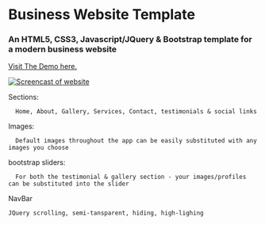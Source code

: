 # Business Website Template

### An HTML5, CSS3, Javascript/JQuery &amp; Bootstrap template for a modern business website

[Visit The Demo here.](http://business-website-template.herokuapp.com/index.html/)


[![Screencast of website](https://youtu.be/G5oYp2Tv0sU)](https://youtu.be/G5oYp2Tv0sU)



Sections:
```
  Home, About, Gallery, Services, Contact, testimonials & social links
```

Images:
```
  Default images throughout the app can be easily substituted with any images you choose 
```

bootstrap sliders:
```
  For both the testimonial & gallery section - your images/profiles can be substituted into the slider
```

NavBar
```
JQuery scrolling, semi-tansparent, hiding, high-lighing
```
